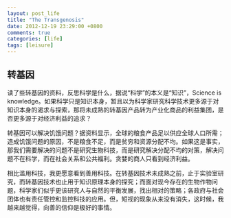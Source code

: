 ```yaml
---
layout: post_life
title: "The Transgenosis"
date: 2012-12-19 23:29:00 +0800
comments: true
categories: [life]
tags: [leisure]
---
```


## 转基因

读了些转基因的资料，反思科学是什么，据说“科学”的本义是“知识”，Science is knowledge。如果科学只是知识本身，暂且以为科学家研究科学技术更多源于对知识本身的渴求与探索，那将未成熟的转基因产品转为产业化商品的利益集团，是否更多源于对经济利益的追求？

转基因可以解决饥饿问题？据资料显示，全球的粮食产品足以供应全球人口所需；造成饥饿问题的原因，不是粮食不足，而是贫穷和资源分配不均。如果这是事实，那我们需要解决的问题不是研究生物科技，而是研究解决分配不均的对策，解决问题不在科学，而在社会关系和公共福利。贪婪的商人只看到经济利益。

相比滥用科技，我更愿意看到善用科技。在转基因技术未成熟之前，止于实验室研究，而转基因技术也止用于知识原理本身的探究；而面对现今存在的生物作物问题，科学家们似乎更该研究人与自然的平衡发展，找出相对的策略；各政府与社会团体也有责任管控和监控科技的应用。但，短视的现象从来没有消失，这时候，我越来越觉得，向善的信仰是极好的事情。
